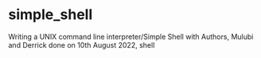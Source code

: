 # simple_shell
Writing a UNIX command line interpreter/Simple Shell with Authors, Mulubi and Derrick done on 10th August 2022, shell
